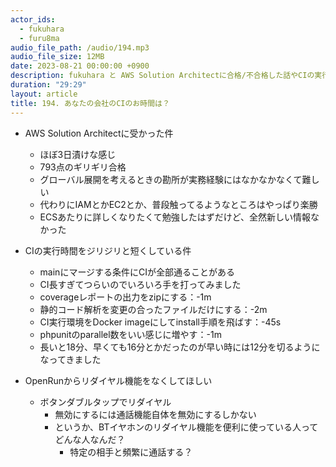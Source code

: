 ```yaml
---
actor_ids:
  - fukuhara
  - furu8ma
audio_file_path: /audio/194.mp3
audio_file_size: 12MB
date: 2023-08-21 00:00:00 +0900
description: fukuhara と AWS Solution Architectに合格/不合格した話やCIの実行時間について話しました
duration: "29:29"
layout: article
title: 194. あなたの会社のCIのお時間は？
---
```


- AWS Solution Architectに受かった件
    - ほぼ3日漬けな感じ
    - 793点のギリギリ合格
    - グローバル展開を考えるときの勘所が実務経験にはなかなかなくて難しい
    - 代わりにIAMとかEC2とか、普段触ってるようなところはやっぱり楽勝
    - ECSあたりに詳しくなりたくて勉強したはずだけど、全然新しい情報なかった

- CIの実行時間をジリジリと短くしている件
    - mainにマージする条件にCIが全部通ることがある
    - CI長すぎてつらいのでいろいろ手を打ってみました
    - coverageレポートの出力をzipにする：-1m
    - 静的コード解析を変更の合ったファイルだけにする：-2m
    - CI実行環境をDocker imageにしてinstall手順を飛ばす：-45s
    - phpunitのparallel数をいい感じに増やす：-1m
    - 長いと18分、早くても16分とかだったのが早い時には12分を切るようになってきました

- OpenRunからリダイヤル機能をなくしてほしい
    - ボタンダブルタップでリダイヤル
        - 無効にするには通話機能自体を無効にするしかない
        - というか、BTイヤホンのリダイヤル機能を便利に使っている人ってどんな人なんだ？
            - 特定の相手と頻繁に通話する？


